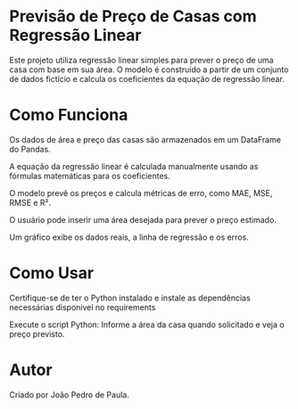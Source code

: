 # Previsão de Preço de Casas com Regressão Linear

Este projeto utiliza regressão linear simples para prever o preço de uma casa com base em sua área. O modelo é construído a partir de um conjunto de dados fictício e calcula os coeficientes da equação de regressão linear.

# Como Funciona

Os dados de área e preço das casas são armazenados em um DataFrame do Pandas.

A equação da regressão linear é calculada manualmente usando as fórmulas matemáticas para os coeficientes.

O modelo prevê os preços e calcula métricas de erro, como MAE, MSE, RMSE e R².

O usuário pode inserir uma área desejada para prever o preço estimado.

Um gráfico exibe os dados reais, a linha de regressão e os erros.

# Como Usar

Certifique-se de ter o Python instalado e instale as dependências necessárias disponivel no requirements

Execute o script Python:
Informe a área da casa quando solicitado e veja o preço previsto.

# Autor

Criado por João Pedro de Paula.